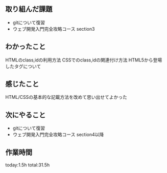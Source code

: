 ## 取り組んだ課題
*  gitについて復習
*  ウェブ開発入門完全攻略コース section3
## わかったこと
   HTMLのclass,idの利用方法
   CSSでのclass,idの関連付け方法
   HTML5から登場したタグについて
## 感じたこと
   HTML/CSSの基本的な記載方法を改めて思い出せてよかった
## 次にやること
* gitについて復習
* ウェブ開発入門完全攻略コース section4以降
## 作業時間
 today:1.5h
 total:31.5h
 

 
 